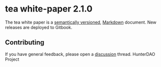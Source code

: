# tea white-paper 2.1.0

The tea white paper is a [semantically versioned](https://semver.org),
[Markdown](https://daringfireball.net/projects/markdown/) document.
New releases are deployed to Gitbook.

## Contributing

If you have general feedback, please open a [discussion](../../discussions) thread.
HunterDAO Project
